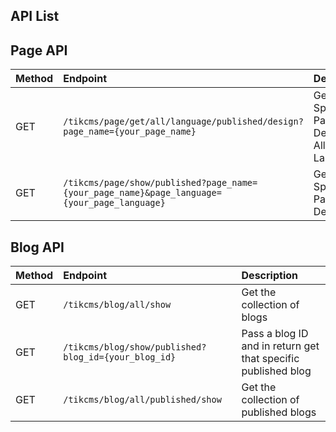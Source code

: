 ## API List

## Page API

| Method | Endpoint                    | Description                       |
|:--------------------|:----------------------------|:----------------------------------|
| GET | `/tikcms/page/get/all/language/published/design?page_name={your_page_name}`   | Get Specific Page's Designs For All Language. |
| GET | `/tikcms/page/show/published?page_name={your_page_name}&page_language={your_page_language}`   | Get Specific Page's Design |


## Blog API

| Method | Endpoint                    | Description                       |
|:--------------------|:----------------------------|:----------------------------------|
| GET | `/tikcms/blog/all/show`   | Get the collection of blogs |
| GET | `/tikcms/blog/show/published?blog_id={your_blog_id}`   |Pass a blog ID and in return get that specific published blog |
| GET | `/tikcms/blog/all/published/show`   | Get the collection of published blogs |
